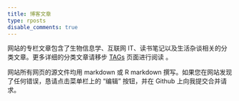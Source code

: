 ```yaml
---
title: 博客文章
type: rposts
disable_comments: true
---
```


网站的专栏文章包含了生物信息学、互联网 IT、读书笔记以及生活杂谈相关的分类文章。更多详细的分类文章请移步 [TAGs](https://shen.bioitee.com/topic/tags/) 页面进行阅读 。

网站所有网页的源文件均用 markdown 或 R markdown 撰写。如果您在网站发现了任何错误，恳请点击菜单栏上的 “编辑” 按钮，并在 Github 上向我提交合并请求。


